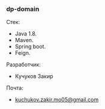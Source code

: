### dp-domain

Стек: 
* Java 1.8.
* Maven.
* Spring boot.
* Feign.

Разработчик: 
* Кучуков Закир

Почта: 
* kuchukov.zakir.mo05@gmail.com